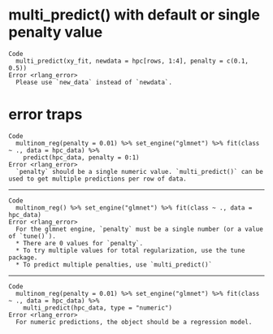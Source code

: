 # multi_predict() with default or single penalty value

    Code
      multi_predict(xy_fit, newdata = hpc[rows, 1:4], penalty = c(0.1, 0.5))
    Error <rlang_error>
      Please use `new_data` instead of `newdata`.

# error traps

    Code
      multinom_reg(penalty = 0.01) %>% set_engine("glmnet") %>% fit(class ~ ., data = hpc_data) %>%
        predict(hpc_data, penalty = 0:1)
    Error <rlang_error>
      `penalty` should be a single numeric value. `multi_predict()` can be used to get multiple predictions per row of data.

---

    Code
      multinom_reg() %>% set_engine("glmnet") %>% fit(class ~ ., data = hpc_data)
    Error <rlang_error>
      For the glmnet engine, `penalty` must be a single number (or a value of `tune()`).
      * There are 0 values for `penalty`.
      * To try multiple values for total regularization, use the tune package.
      * To predict multiple penalties, use `multi_predict()`

---

    Code
      multinom_reg(penalty = 0.01) %>% set_engine("glmnet") %>% fit(class ~ ., data = hpc_data) %>%
        multi_predict(hpc_data, type = "numeric")
    Error <rlang_error>
      For numeric predictions, the object should be a regression model.


